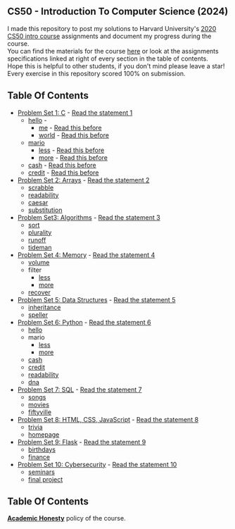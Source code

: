 ## CS50 - Introduction To Computer Science (2024)
I made this repository to post my solutions to Harvard University's <a href='https://www.edx.org/course/cs50s-introduction-to-computer-science'>2020 CS50 intro course</a> assignments and document my progress during the course. <br>
You can find the materials for the course <a href='https://cs50.harvard.edu/x/2020/'>here</a> or look at the assignments specifications linked at right of every section in the table of contents. <br>
Hope this is helpful to other students, if you don't mind please leave a star!
Every exercise in this repository scored 100% on submission.

## Table Of Contents

- [Problem Set 1: C](/week01/pset1) - <a href='https://cs50.harvard.edu/x/2020/psets/1/'> Read the statement 1 </a>
  * [hello](/week01/pset1/01-hello) -
    + [me](/week01/pset1/01-hello/me) - <a href='https://cs50.harvard.edu/x/2024/psets/1/world/'> Read this before </a>
    + [world](/week01/pset1/01-hello/world) - <a href='https://cs50.harvard.edu/x/2024/psets/1/me/'> Read this before </a>
  * [mario](/week01/pset1/02-mario)
    + [less](/week01/pset1/02-mario/mario-less) - <a href='https://cs50.harvard.edu/x/2024/psets/1/mario/less'> Read this before </a>
    + [more](/week01/pset1/02-mario/mario-more) - <a href='https://cs50.harvard.edu/x/2024/psets/1/mario/more'> Read this before </a>
  * [cash](/week01/pset1/03-cash) - <a href='https://cs50.harvard.edu/x/2024/psets/1/cash'> Read this before </a>
  * [credit](/week01/pset1/04-credit) - <a href='https://cs50.harvard.edu/x/2024/psets/1/credit'> Read this before </a>
- [Problem Set 2: Arrays](/week02/pset2) - <a href='https://cs50.harvard.edu/x/2024/psets/2/'> Read the statement 2 </a>
  * [scrabble](/week02/pset2/01-scrabble)
  * [readability](/week02/pset2/02-readability)
  * [caesar](/week02/pset2/03-caesar)
  * [substitution](/week02/pset2/04-substituition)
- [Problem Set3: Algorithms](/week03/pset3) - <a href='https://cs50.harvard.edu/x/2024/psets/3'> Read the statement 3 </a> 
  * [sort](/week03/pset3/01-sort)
  * [plurality](/week03/pset3/02-plurality)
  * [runoff](/week03/pset3/03-runoff)
  * [tideman](/week03/pset3/04-tideman)
- [Problem Set 4: Memory](/week04/pset4) - <a href='https://cs50.harvard.edu/x/2024/psets/4'> Read the statement 4 </a> 
  * [volume](/week04/pset4/)
  * filter
    + [less](/week04/pset4/)
    + [more](/week04/pset4/)
  * [recover](/week04/pset4/)
- [Problem Set 5: Data Structures](/week05/pset5) - <a href='https://cs50.harvard.edu/x/2024/psets/5'> Read the statement 5 </a> 
  * [inheritance](/week05/pset5/)
  * [speller](/week05/pset5/)
- [Problem Set 6: Python](/week06/pset6) - <a href='https://cs50.harvard.edu/x/2024/psets/6'> Read the statement 6 </a> 
  * [hello](/week06/pset6)
  * mario
    + [less](/week06/pset6)
    + [more](/week06/pset6)
  * [cash](/week06/pset6)
  * [credit](/week06/pset6)
  * [readability](/week06/pset6)
  * [dna](/week06/pset6)
- [Problem Set 7: SQL](/week07/pset7) - <a href='https://cs50.harvard.edu/x/2024/psets/7'> Read the statement 7 </a> 
  * [songs](/week07/pset7)
  * [movies](/week07/pset7)
  * [fiftyville](/week07/pset7)
- [Problem Set 8: HTML, CSS, JavaScript](/week08/pset8) - <a href='https://cs50.harvard.edu/x/2024/psets/8'> Read the statement 8 </a> 
  * [trivia](/week08/pset8)
  * [homepage](/week08/pset8)
- [Problem Set 9: Flask](/week09/pset9) - <a href='https://cs50.harvard.edu/x/2024/psets/9'> Read the statement 9 </a> 
  * [birthdays](/week09/pset9)
  * [finance](/week09/pset9)
- [Problem Set 10: Cybersecurity](/week10) - <a href='https://cs50.harvard.edu/x/2024/psets/10'> Read the statement 10 </a> 
  * [seminars](/week10)
  * [final project](/week10)

## Table Of Contents
[**Academic Honesty**](https://cs50.harvard.edu/x/2024/honesty/) policy of the course.
